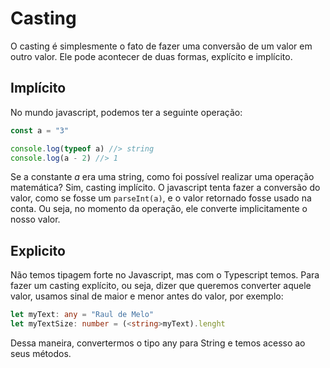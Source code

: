 # Casting

O casting é simplesmente o fato de fazer uma conversão de um valor em outro valor. Ele pode acontecer de duas formas, explícito e implícito.

## Implícito
No mundo javascript, podemos ter a seguinte operação:

```javascript
const a = "3"

console.log(typeof a) //> string
console.log(a - 2) //> 1

```
Se a constante *a* era uma string, como foi possível realizar uma operação matemática? Sim, casting implícito. O javascript tenta fazer a conversão do valor, como se fosse um `parseInt(a)`, e o valor retornado fosse usado na conta. Ou seja, no momento da operação, ele converte implicitamente o nosso valor.

## Explicito
Não temos tipagem forte no Javascript, mas com o Typescript temos. Para fazer um casting explícito, ou seja, dizer que queremos converter aquele valor, usamos sinal de maior e menor antes do valor, por exemplo:

```typescript
let myText: any = "Raul de Melo"
let myTextSize: number = (<string>myText).lenght
```

Dessa maneira, convertermos o tipo any para String e temos acesso ao seus métodos.
